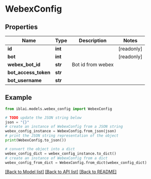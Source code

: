 # WebexConfig


## Properties

Name | Type | Description | Notes
------------ | ------------- | ------------- | -------------
**id** | **int** |  | [readonly] 
**bot** | **int** |  | [readonly] 
**webex_bot_id** | **str** | Bot id from webex | 
**bot_access_token** | **str** |  | 
**bot_username** | **str** |  | 

## Example

```python
from iblai.models.webex_config import WebexConfig

# TODO update the JSON string below
json = "{}"
# create an instance of WebexConfig from a JSON string
webex_config_instance = WebexConfig.from_json(json)
# print the JSON string representation of the object
print(WebexConfig.to_json())

# convert the object into a dict
webex_config_dict = webex_config_instance.to_dict()
# create an instance of WebexConfig from a dict
webex_config_from_dict = WebexConfig.from_dict(webex_config_dict)
```
[[Back to Model list]](../README.md#documentation-for-models) [[Back to API list]](../README.md#documentation-for-api-endpoints) [[Back to README]](../README.md)


